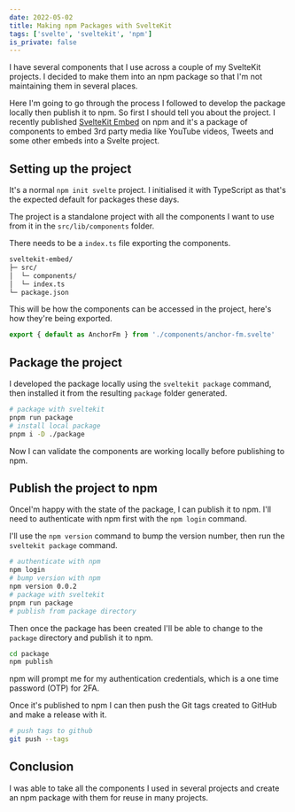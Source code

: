 ```yaml
---
date: 2022-05-02
title: Making npm Packages with SvelteKit
tags: ['svelte', 'sveltekit', 'npm']
is_private: false
---
```


I have several components that I use across a couple of my SvelteKit
projects. I decided to make them into an npm package so that I'm not
maintaining them in several places.

Here I'm going to go through the process I followed to develop the
package locally then publish it to npm. So first I should tell you
about the project. I recently published [SvelteKit Embed] on npm and
it's a package of components to embed 3rd party media like YouTube
videos, Tweets and some other embeds into a Svelte project.

## Setting up the project

It's a normal `npm init svelte` project. I initialised it with
TypeScript as that's the expected default for packages these days.

The project is a standalone project with all the components I want to
use from it in the `src/lib/components` folder.

There needs to be a `index.ts` file exporting the components.

```bash
sveltekit-embed/
├─ src/
│  └─ components/
│  └─ index.ts
└─ package.json
```

This will be how the components can be accessed in the project, here's
how they're being exported.

```ts
export { default as AnchorFm } from './components/anchor-fm.svelte'
```

## Package the project

I developed the package locally using the `sveltekit package` command,
then installed it from the resulting `package` folder generated.

```bash
# package with sveltekit
pnpm run package
# install local package
pnpm i -D ./package
```

Now I can validate the components are working locally before
publishing to npm.

## Publish the project to npm

OnceI'm happy with the state of the package, I can publish it to npm.
I'll need to authenticate with npm first with the `npm login` command.

I'll use the `npm version` command to bump the version number, then
run the `sveltekit package` command.

```bash
# authenticate with npm
npm login
# bump version with npm
npm version 0.0.2
# package with sveltekit
pnpm run package
# publish from package directory
```

Then once the package has been created I'll be able to change to the
`package` directory and publish it to npm.

```bash
cd package
npm publish
```

npm will prompt me for my authentication credentials, which is a one
time password (OTP) for 2FA.

Once it's published to npm I can then push the Git tags created to
GitHub and make a release with it.

```bash
# push tags to github
git push --tags
```

## Conclusion

I was able to take all the components I used in several projects and
create an npm package with them for reuse in many projects.

<!-- Links -->

[sveltekit embed]: https://github.com/spences10/sveltekit-embed
